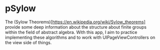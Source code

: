 # pSylow

The (Sylow Theorems)[https://en.wikipedia.org/wiki/Sylow_theorems] provide some deep information about the structure about finite groups within the field of abstract algebra. With this app, I aim to practice implementing these algorithms and to work with UIPageViewControllers on the view side of things.